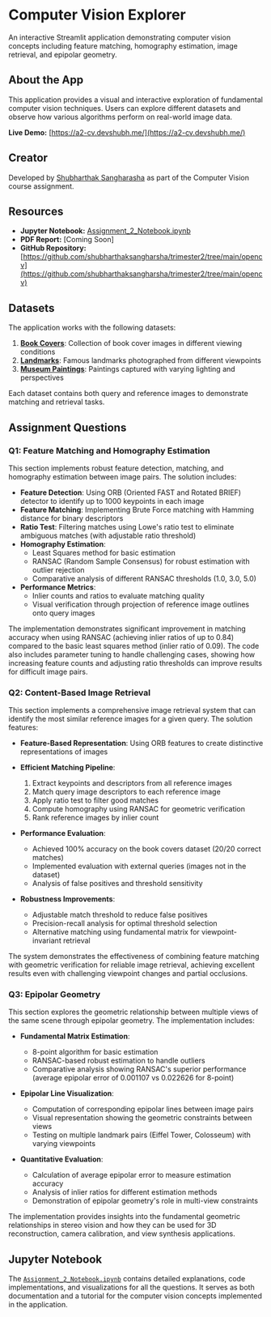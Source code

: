 # Computer Vision Explorer

An interactive Streamlit application demonstrating computer vision concepts including feature matching, homography estimation, image retrieval, and epipolar geometry.

## About the App

This application provides a visual and interactive exploration of fundamental computer vision techniques. Users can explore different datasets and observe how various algorithms perform on real-world image data.

**Live Demo:** [https://a2-cv.devshubh.me/](https://a2-cv.devshubh.me/)

## Creator

Developed by [Shubharthak Sangharasha](https://devshubh.me/) as part of the Computer Vision course assignment.

## Resources

- **Jupyter Notebook:** [Assignment_2_Notebook.ipynb](https://github.com/shubharthaksangharsha/trimester2/blob/main/opencv/Assignment_2_Notebook.ipynb)
- **PDF Report:** [Coming Soon]
- **GitHub Repository:** [https://github.com/shubharthaksangharsha/trimester2/tree/main/opencv](https://github.com/shubharthaksangharsha/trimester2/tree/main/opencv)

## Datasets

The application works with the following datasets:

1. **[Book Covers](https://github.com/shubharthaksangharsha/trimester2/blob/main/opencv/A2_smvs/book_covers)**: Collection of book cover images in different viewing conditions
2. **[Landmarks](https://github.com/shubharthaksangharsha/trimester2/blob/main/opencv/A2_smvs/landmarks)**: Famous landmarks photographed from different viewpoints
3. **[Museum Paintings](https://github.com/shubharthaksangharsha/trimester2/blob/main/opencv/A2_smvs/museum_paintings)**: Paintings captured with varying lighting and perspectives

Each dataset contains both query and reference images to demonstrate matching and retrieval tasks.

## Assignment Questions

### Q1: Feature Matching and Homography Estimation

This section implements robust feature detection, matching, and homography estimation between image pairs. The solution includes:

- **Feature Detection**: Using ORB (Oriented FAST and Rotated BRIEF) detector to identify up to 1000 keypoints in each image
- **Feature Matching**: Implementing Brute Force matching with Hamming distance for binary descriptors
- **Ratio Test**: Filtering matches using Lowe's ratio test to eliminate ambiguous matches (with adjustable ratio threshold)
- **Homography Estimation**: 
  - Least Squares method for basic estimation
  - RANSAC (Random Sample Consensus) for robust estimation with outlier rejection
  - Comparative analysis of different RANSAC thresholds (1.0, 3.0, 5.0)
- **Performance Metrics**:
  - Inlier counts and ratios to evaluate matching quality
  - Visual verification through projection of reference image outlines onto query images

The implementation demonstrates significant improvement in matching accuracy when using RANSAC (achieving inlier ratios of up to 0.84) compared to the basic least squares method (inlier ratio of 0.09). The code also includes parameter tuning to handle challenging cases, showing how increasing feature counts and adjusting ratio thresholds can improve results for difficult image pairs.

### Q2: Content-Based Image Retrieval

This section implements a comprehensive image retrieval system that can identify the most similar reference images for a given query. The solution features:

- **Feature-Based Representation**: Using ORB features to create distinctive representations of images
- **Efficient Matching Pipeline**:
  1. Extract keypoints and descriptors from all reference images
  2. Match query image descriptors to each reference image
  3. Apply ratio test to filter good matches
  4. Compute homography using RANSAC for geometric verification
  5. Rank reference images by inlier count
  
- **Performance Evaluation**:
  - Achieved 100% accuracy on the book covers dataset (20/20 correct matches)
  - Implemented evaluation with external queries (images not in the dataset)
  - Analysis of false positives and threshold sensitivity
  
- **Robustness Improvements**:
  - Adjustable match threshold to reduce false positives
  - Precision-recall analysis for optimal threshold selection
  - Alternative matching using fundamental matrix for viewpoint-invariant retrieval

The system demonstrates the effectiveness of combining feature matching with geometric verification for reliable image retrieval, achieving excellent results even with challenging viewpoint changes and partial occlusions.

### Q3: Epipolar Geometry

This section explores the geometric relationship between multiple views of the same scene through epipolar geometry. The implementation includes:

- **Fundamental Matrix Estimation**:
  - 8-point algorithm for basic estimation
  - RANSAC-based robust estimation to handle outliers
  - Comparative analysis showing RANSAC's superior performance (average epipolar error of 0.001107 vs 0.022626 for 8-point)

- **Epipolar Line Visualization**:
  - Computation of corresponding epipolar lines between image pairs
  - Visual representation showing the geometric constraints between views
  - Testing on multiple landmark pairs (Eiffel Tower, Colosseum) with varying viewpoints

- **Quantitative Evaluation**:
  - Calculation of average epipolar error to measure estimation accuracy
  - Analysis of inlier ratios for different estimation methods
  - Demonstration of epipolar geometry's role in multi-view constraints

The implementation provides insights into the fundamental geometric relationships in stereo vision and how they can be used for 3D reconstruction, camera calibration, and view synthesis applications.

## Jupyter Notebook

The [`Assignment_2_Notebook.ipynb`](https://github.com/shubharthaksangharsha/trimester2/blob/main/opencv/Assignment_2_Notebook.ipynb) contains detailed explanations, code implementations, and visualizations for all the questions. It serves as both documentation and a tutorial for the computer vision concepts implemented in the application. 